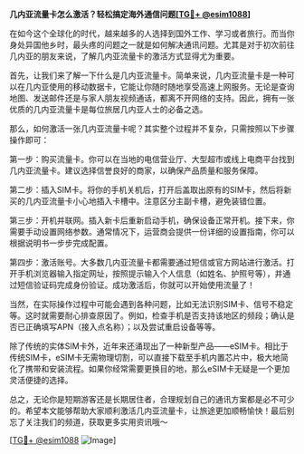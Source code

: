 **几内亚流量卡怎么激活？轻松搞定海外通信问题[[TG💪+ @esim1088](https://t.me/s/esim1088)]**

在如今这个全球化的时代，越来越多的人选择到国外工作、学习或者旅行。而当你身处异国他乡时，最头疼的问题之一就是如何解决通讯问题。尤其是对于初次前往几内亚的朋友来说，了解几内亚流量卡的激活方式显得尤为重要。

首先，让我们来了解一下什么是几内亚流量卡。简单来说，几内亚流量卡是一种可以在几内亚使用的移动数据卡，它能让你随时随地享受高速上网服务。无论是查询地图、发送邮件还是与家人朋友视频通话，都离不开网络的支持。因此，拥有一张优质的几内亚流量卡是每位旅居几内亚人士的必备之选。

那么，如何激活一张几内亚流量卡呢？其实整个过程并不复杂，只需按照以下步骤操作即可：

第一步：购买流量卡。你可以在当地的电信营业厅、大型超市或线上电商平台找到几内亚流量卡。建议选择信誉良好的商家，以确保产品质量和服务保障。

第二步：插入SIM卡。将你的手机关机后，打开后盖取出原有的SIM卡，然后将新买的几内亚流量卡小心地插入卡槽中。注意区分主副卡槽，避免装错位置。

第三步：开机并联网。插入新卡后重新启动手机，确保设备正常开机。接下来，你需要手动设置网络参数。通常情况下，运营商会提供一份详细的设置指南，你可以根据说明书一步步完成配置。

第四步：激活账号。大多数几内亚流量卡都需要通过短信或官方网站进行激活。打开手机浏览器输入指定网址，按照提示输入个人信息（如姓名、护照号等），并通过短信验证码完成身份验证。成功激活后，你就可以开始使用流量了！

当然，在实际操作过程中可能会遇到各种问题，比如无法识别SIM卡、信号不稳定等。这时就需要耐心排查原因了。例如，检查手机是否支持该地区的频段；确认是否已正确填写APN（接入点名称）；以及尝试重启设备等等。

除了传统的实体SIM卡外，近年来还涌现出了一种新型产品——eSIM卡。相比于传统SIM卡，eSIM卡无需物理切割，可以直接下载至手机内置芯片中，极大地简化了携带和安装流程。如果你经常需要更换目的地，那么eSIM卡无疑是一个更加灵活便捷的选择。

总之，无论你是短期游客还是长期居住者，合理规划自己的通讯方案都是必不可少的。希望本文能够帮助大家顺利激活几内亚流量卡，让旅途更加顺畅愉快！最后别忘了关注我们的频道，获取更多实用资讯哦～

[[TG💪+ @esim1088](https://t.me/s/esim1088) ![Image](https://i.postimg.cc/4NQfJmqS/Snipaste-2025-05-13-00-14-12.png)]